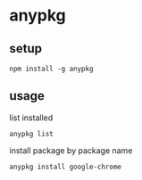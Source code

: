 # anypkg

## setup
`npm install -g anypkg`

## usage

list installed

`anypkg list`

install package by package name

`anypkg install google-chrome`
